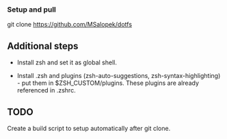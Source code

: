 ### Setup and pull
git clone https://github.com/MSalopek/dotfs  

## Additional steps
- Install zsh and set it as global shell.

- Install .zsh and plugins (zsh-auto-suggestions, zsh-syntax-highlighting) - put them in $ZSH_CUSTOM/plugins. These plugins are already referenced in .zshrc.

## TODO
Create a build script to setup automatically after git clone.
